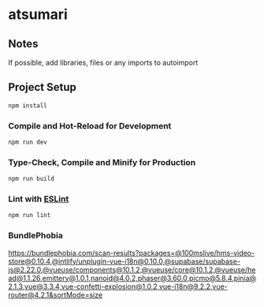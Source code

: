 # atsumari

## Notes

If possible, add libraries, files or any imports to autoimport
## Project Setup

```sh
npm install
```

### Compile and Hot-Reload for Development

```sh
npm run dev
```

### Type-Check, Compile and Minify for Production

```sh
npm run build
```

### Lint with [ESLint](https://eslint.org/)

```sh
npm run lint
```


### BundlePhobia

https://bundlephobia.com/scan-results?packages=@100mslive/hms-video-store@0.10.4,@intlify/unplugin-vue-i18n@0.10.0,@supabase/supabase-js@2.22.0,@vueuse/components@10.1.2,@vueuse/core@10.1.2,@vueuse/head@1.1.26,emittery@1.0.1,nanoid@4.0.2,phaser@3.60.0,picmo@5.8.4,pinia@2.1.3,vue@3.3.4,vue-confetti-explosion@1.0.2,vue-i18n@9.2.2,vue-router@4.2.1&sortMode=size
